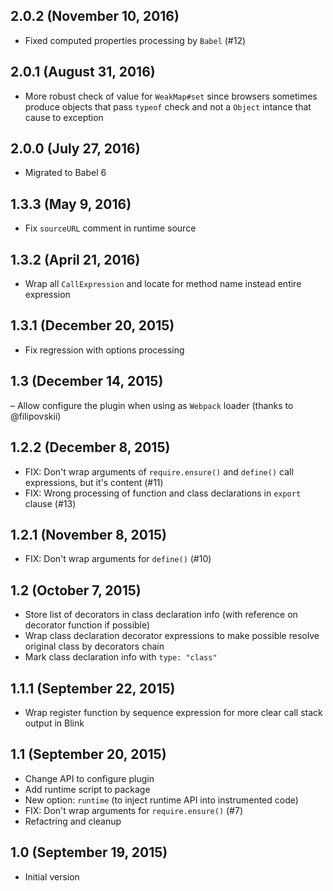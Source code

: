 ## 2.0.2 (November 10, 2016)

- Fixed computed properties processing by `Babel` (#12)

## 2.0.1 (August 31, 2016)

- More robust check of value for `WeakMap#set` since browsers sometimes produce objects that pass `typeof` check and not a `Object` intance that cause to exception

## 2.0.0 (July 27, 2016)

- Migrated to Babel 6

## 1.3.3 (May 9, 2016)

- Fix `sourceURL` comment in runtime source

## 1.3.2 (April 21, 2016)

- Wrap all `CallExpression` and locate for method name instead entire expression

## 1.3.1 (December 20, 2015)

- Fix regression with options processing

## 1.3 (December 14, 2015)

– Allow configure the plugin when using as `Webpack` loader (thanks to @filipovskii)

## 1.2.2 (December 8, 2015)

- FIX: Don't wrap arguments of `require.ensure()` and `define()` call expressions, but it's content (#11)
- FIX: Wrong processing of function and class declarations in `export` clause (#13)

## 1.2.1 (November 8, 2015)

- FIX: Don't wrap arguments for `define()` (#10)

## 1.2 (October 7, 2015)

- Store list of decorators in class declaration info (with reference on decorator function if possible)
- Wrap class declaration decorator expressions to make possible resolve original class by decorators chain
- Mark class declaration info with `type: "class"`

## 1.1.1 (September 22, 2015)

- Wrap register function by sequence expression for more clear call stack output in Blink

## 1.1 (September 20, 2015)

- Change API to configure plugin
- Add runtime script to package
- New option: `runtime` (to inject runtime API into instrumented code)
- FIX: Don't wrap arguments for `require.ensure()` (#7)
- Refactring and cleanup

## 1.0 (September 19, 2015)

- Initial version
